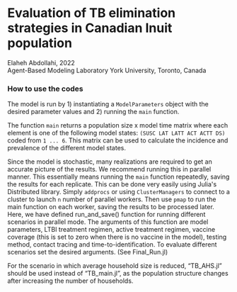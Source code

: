# Evaluation of TB elimination strategies in Canadian Inuit population 
Elaheh Abdollahi, 2022  
Agent-Based Modeling Laboratory
York University, Toronto, Canada


### How to use the codes

The model is run by 1) instantiating a `ModelParameters` object with the desired parameter values and 2) running the `main` function. 

The function `main` returns a population size x model time matrix where each element is one of the following model states: `(SUSC LAT LATT ACT ACTT DS)` coded from `1 ... 6`.  This matrix can be used to calculate the incidence and prevalence of the different model states. 


Since the model is stochastic, many realizations are required to get an accurate picture of the results. We recommend running this in parallel manner. This essentially means running the `main` function repeatedly, saving the results for each replicate. This can be done very easily using Julia's Distributed library. Simply `addprocs` or using `ClusterManagers` to connect to a cluster to launch `n` number of parallel workers. Then use `pmap` to run the main function on each worker, saving the results to be processed later. Here, we have defined run_and_save() function for running different scenarios in parallel mode. The arguments of this function are model parameters, LTBI treatment regimen, active treatment regimen, vaccine coverage (this is set to zero when there is no vaccine in the model), testing method, contact tracing and time-to-identification. To evaluate different scenarios set the desired arguments.
(See Final_Run.jl)

For the scenario in which average household size is reduced, “TB_AHS.jl” should be used instead of “TB_main.jl”, as the population structure changes after increasing the number of households.

